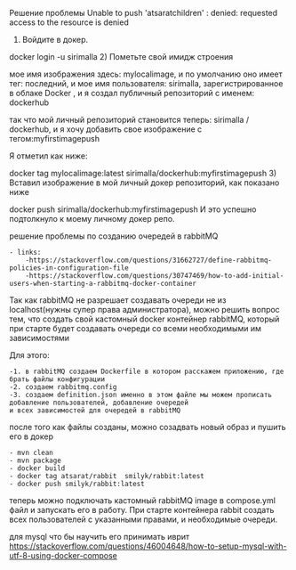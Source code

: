 Решение проблемы Unable to push 'atsaratchildren' : denied: requested access to the resource is denied

1) Войдите в докер.

docker login -u sirimalla
2) Пометьте свой имидж строения

мое имя изображения здесь: mylocalimage, и по умолчанию оно имеет тег: последний,
и мое имя пользователя: sirimalla, зарегистрированное в облаке Docker , и я создал публичный репозиторий с именем: dockerhub

так что мой личный репозиторий становится теперь: sirimalla / dockerhub, и я хочу добавить свое изображение с тегом:myfirstimagepush

Я отметил как ниже:

docker tag mylocalimage:latest sirimalla/dockerhub:myfirstimagepush
3) Вставил изображение в мой личный докер репозиторий, как показано ниже

docker push sirimalla/dockerhub:myfirstimagepush
И это успешно подтолкнуло к моему личному докер репо.


решение проблемы по созданию очередей в rabbitMQ

    - links:
        -https://stackoverflow.com/questions/31662727/define-rabbitmq-policies-in-configuration-file
        -https://stackoverflow.com/questions/30747469/how-to-add-initial-users-when-starting-a-rabbitmq-docker-container
Так как rabbitMQ не разрешает создавать очереди не из localhost(нужны супер права администратора), можно решить вопрос 
тем, что создать свой кастомный docker контейнер rabbitMQ, который при старте будет создавать очереди со всеми 
необходимыми им зависимостями

Для этого:
    
    -1. в rabbitMQ создаем Dockerfile в котором расскажем приложению, где брать файлы конфигурации
    -2. создаем rabbitmq.config
    -3. создаем definition.json именно в этом файле мы можем прописать добавление пользователей, добавление очередей 
    и всех зависимостей для очередей в rabbitMQ

после того как файлы созданы, можно созадвать новый образ и пушить его в докер
    
    - mvn clean
    - mvn package
    - docker build
    - docker tag atsarat/rabbit  smilyk/rabbit:latest
    - docker push smilyk/rabbit:latest
теперь можно подключать кастомный rabbitMQ image в compose.yml файл и запускать его в работу. При старте контейнера rabbit
создать всех пользователей с указанными правами, и необходимые очереди.


для mysql  что бы научить его принимать иврит
https://stackoverflow.com/questions/46004648/how-to-setup-mysql-with-utf-8-using-docker-compose
